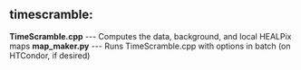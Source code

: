 ## timescramble:
**TimeScramble.cpp** --- Computes the data, background, and local HEALPix maps
**map_maker.py** --- Runs TimeScramble.cpp with options in batch (on HTCondor, if desired)
